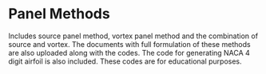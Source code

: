 # Panel Methods
Includes source panel method, vortex panel method and the combination of source and vortex. The documents with full formulation of these methods are also uploaded along with the codes. The code for generating NACA 4 digit airfoil is also included. These codes are for educational purposes. 

